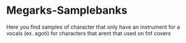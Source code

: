 # Megarks-Samplebanks
Here you find samples of character that only have an instrument for a vocals (ex. agoti) for characters that arent that used on fnf covers
